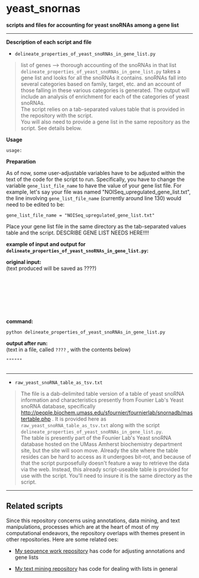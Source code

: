 # yeast_snornas
**scripts and files for accounting for yeast snoRNAs among a gene list**


---



**Description of each script and file**



- `delineate_properties_of_yeast_snoRNAs_in_gene_list.py`

>  list of genes --> thorough accounting of the snoRNAs in that list    
`delineate_properties_of_yeast_snoRNAs_in_gene_list.py` takes a gene list and looks for all the snoRNAs it contains. snoRNAs fall into several categories based on family, target, etc. and an account of those falling in these various categories is generated. The output will include an analysis of enrichment for each of the categories of yeast snoRNAs.  
The script relies on a tab-separated values table that is provided in the repository with the script.  
You will also need to provide a gene list in the same repository as the script. See details below.

**Usage**  

```
usage:  

```

**Preparation**

As of now, some user-adjustable variables have to be adjusted within the text of the code for the script to run. Specifically, you have to change the variable `gene_list_file_name` to have the value of your gene list file. For example, let's say your file was named "NOISeq_upregulated_gene_list.txt", the line involving `gene_list_file_name` (currently around line 130) would need to be edited to be:
```
gene_list_file_name = "NOISeq_upregulated_gene_list.txt"
```
Place your gene list file in the same directory as the tab-separated values table and the script. DESCRIBE GENE LIST NEEDS HERE!!!!


**example of input and output for `delineate_properties_of_yeast_snoRNAs_in_gene_list.py`:**

**original input:**  
(text produced will be saved as ????)
```

                            






```

**command:**
```
python delineate_properties_of_yeast_snoRNAs_in_gene_list.py
```

**output after run:**  
(text in a file, called `????` , with the contents below)
```
""""""


```
 

---

- `raw_yeast_snoRNA_table_as_tsv.txt`

>  The file is a dab-delimited table version of a table of yeast snoRNA information and characteristics presently from Founier Lab's Yeast snoRNA database, specifically http://people.biochem.umass.edu/sfournier/fournierlab/snornadb/mastertable.php . It is provided here as `raw_yeast_snoRNA_table_as_tsv.txt` along with the script `delineate_properties_of_yeast_snoRNAs_in_gene_list.py`.  
The table is presently part of the Founier Lab's Yeast snoRNA database hosted on the UMass Amherst biochemistry department site, but the site will soon move. Already the site where the table resides can be hard to access as it undergoes bit-rot, and because of that the script purposefully doesn't feature a way to retrieve the data via the web. Instead, this already script-useable table is provided for use with the script. You'll need to insure it is the same directory as the script.

---


Related scripts
---------------

Since this repository concerns using annotations, data mining, and text manipulations, processes which are at the heart of most of my computational endeavors, the repository overlaps with themes present in other repositories. Here are some related oes:

- [My sequence work repository](https://github.com/fomightez/sequencework) has code for adjusting annotations and gene lists

- [My text mining repository](https://github.com/fomightez/text_mining) has code for dealing with lists in general
